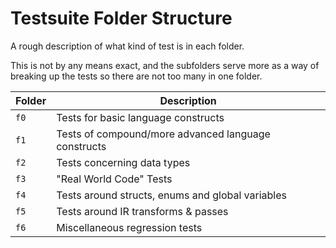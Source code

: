 # Testsuite Folder Structure

A rough description of what kind of test is in each folder.

This is not by any means exact, and the subfolders serve more as
a way of breaking up the tests so there are not too many in
one folder.

| Folder | Description |
|--------|-------------|
| `f0`   | Tests for basic language constructs |
| `f1`   | Tests of compound/more advanced language constructs |
| `f2`   | Tests concerning data types |
| `f3`   | "Real World Code" Tests |
| `f4`   | Tests around structs, enums and global variables |
| `f5`   | Tests around IR transforms & passes |
| `f6`   | Miscellaneous regression tests
